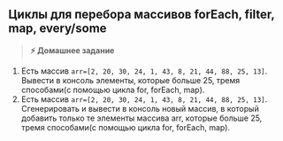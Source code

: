 
## Циклы для перебора массивов forEach, filter, map, every/some

> **⚡️ Домашнее задание**
1. Есть массив `arr=[2, 20, 30, 24, 1, 43, 8, 21, 44, 88, 25, 13]`. Вывести в консоль  элементы, которые больше 25, тремя способами(c помощью цикла for,  forEach, map).
2. Есть массив `arr=[2, 20, 30, 24, 1, 43, 8, 21, 44, 88, 25, 13]`. Сгенерировать и вывести в консоль новый массив, в который добавить только те элементы массива arr, которые больше 25, тремя способами(c помощью цикла for,  forEach, map).
